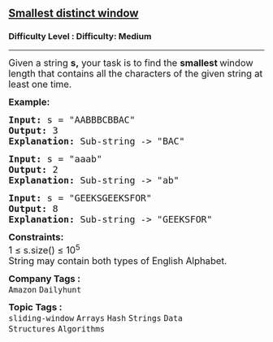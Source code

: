 <h2><a href="https://www.geeksforgeeks.org/problems/smallest-distant-window3132/1?page=1&difficulty=Medium&status=unsolved,attempted&sprint=94ade6723438d94ecf0c00c3937dad55&sortBy=accuracy">Smallest distinct window</a></h2><h3>Difficulty Level : Difficulty: Medium</h3><hr><div class="problems_problem_content__Xm_eO"><p><span style="font-size: 18px;">Given a string <strong>s,</strong> your task is to find the <strong>smallest </strong>window length that contains all the characters of the given string at least one time.</span></p>
<p><span style="font-size: 18px;"><strong>Example:</strong></span></p>
<div>
<pre><span style="font-size: 18px;"><strong>Input:</strong> s = "AABBBCBBAC"
<strong>Output:</strong> 3
<strong>Explanation:</strong> Sub-string -&gt; "BAC"
</span></pre>
</div>
<pre><span style="font-size: 18px;"><strong>Input:</strong> s = "aaab"
<strong>Output:</strong> 2
<strong>Explanation:</strong> Sub-string -&gt; "ab"</span></pre>
<pre><span style="font-size: 18px;"><strong>Input:</strong> s = "GEEKSGEEKSFOR"
<strong>Output:</strong> 8
<strong>Explanation:</strong> Sub-string -&gt; "GEEKSFOR"</span></pre>
<p><span style="font-size: 18px;"><strong>Constraints:</strong><br>1 ≤ s.size() ≤ 10<sup>5</sup><br>String may contain both types of English Alphabet.</span></p></div><p><span style=font-size:18px><strong>Company Tags : </strong><br><code>Amazon</code>&nbsp;<code>Dailyhunt</code>&nbsp;<br><p><span style=font-size:18px><strong>Topic Tags : </strong><br><code>sliding-window</code>&nbsp;<code>Arrays</code>&nbsp;<code>Hash</code>&nbsp;<code>Strings</code>&nbsp;<code>Data Structures</code>&nbsp;<code>Algorithms</code>&nbsp;